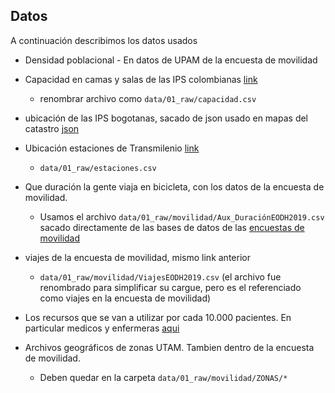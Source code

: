 ## Datos

A continuación describimos los datos usados


- Densidad poblacional - En datos de UPAM de la encuesta de movilidad

- Capacidad en camas y salas de las IPS colombianas [link](https://www.datos.gov.co/Salud-y-Protecci-n-Social/Relaci-n-de-IPS-p-blicas-y-privadas-seg-n-el-nivel/s2ru-bqt6)
  - renombrar archivo como `data/01_raw/capacidad.csv`
- ubicación de las IPS bogotanas, sacado de json usado en mapas del catastro [json](https://catalogopmb.catastrobogota.gov.co/PMBWeb/web/exportar?cmd=export&ID_SERVICIO=541&xmin=-8372083.210284375&ymin=475445.22783197014&xmax=-8137268.659392426&ymax=551882.2561171096&spatialReference=102100)
- Ubicación estaciones de Transmilenio [link](https://datosabiertos-transmilenio.hub.arcgis.com/datasets/estaciones-troncales-de-transmilenio)
  - `data/01_raw/estaciones.csv`
- Que duración la gente viaja en bicicleta, con los datos de la encuesta de movilidad.
  - Usamos el archivo `data/01_raw/movilidad/Aux_DuraciónEODH2019.csv` sacado directamente de las bases de datos de las [encuestas de movilidad](https://www.simur.gov.co/portal-simur/datos-del-sector/encuestas-de-movilidad/)
- viajes de la encuesta de movilidad, mismo link anterior
  - `data/01_raw/movilidad/ViajesEODH2019.csv` (el archivo fue renombrado para simplificar su cargue, pero es el referenciado como viajes en la encuesta de movilidad)
- Los recursos que se van a utilizar por cada 10.000 pacientes. En particular medicos y enfermeras [aqui](https://www.minsalud.gov.co/sites/rid/Lists/BibliotecaDigital/RIDE/VS/TH/ficha-indicadores-densidad-medicina-enfermeria.pdf)

- Archivos geográficos de zonas UTAM. Tambien dentro de la encuesta de movilidad.
  - Deben quedar en la carpeta `data/01_raw/movilidad/ZONAS/*`
